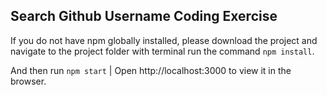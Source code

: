 ## Search Github Username Coding Exercise

If you do not have npm globally installed,
please download the project and navigate to the project folder with terminal run the command `npm install`.

And then run `npm start` | Open http://localhost:3000 to view it in the browser.
